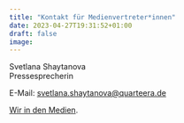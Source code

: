 ```yaml
---
title: "Kontakt für Medienvertreter*innen"
date: 2023-04-27T19:31:52+01:00
draft: false
image:
---
```


Svetlana Shaytanova\
Pressesprecherin

E-Mail:  [svetlana.shaytanova@quarteera.de](mailto:svetlana.shaytanova@quarteera.de)

[Wir in den Medien](/de/about/press/).